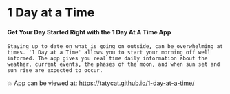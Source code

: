 # 1 Day at a Time
#### Get Your Day Started Right with the **1 Day At A Time** App
    Staying up to date on what is going on outside, can be overwhelming at times. '1 Day at a Time' allows you to start your morning off well informed. The app gives you real time daily information about the weather, current events, the phases of the moon, and when sun set and sun rise are expected to occur. 
    
:boom: App can be viewed at: https://tatycat.github.io/1-day-at-a-time/